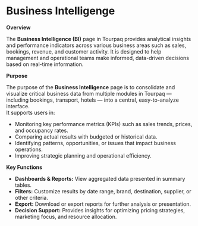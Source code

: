 # Business Intelligenge

**Overview**

The **Business Intelligence (BI)** page in Tourpaq provides analytical insights and performance indicators across various business areas such as sales, bookings, revenue, and customer activity. It is designed to help management and operational teams make informed, data-driven decisions based on real-time information.

**Purpose**

The purpose of the **Business Intelligence** page is to consolidate and visualize critical business data from multiple modules in Tourpaq — including bookings, transport, hotels — into a central, easy-to-analyze interface.\
It supports users in:

* Monitoring key performance metrics (KPIs) such as sales trends, prices, and occupancy rates.
* Comparing actual results with budgeted or historical data.
* Identifying patterns, opportunities, or issues that impact business operations.
* Improving strategic planning and operational efficiency.

**Key Functions**

* **Dashboards & Reports:** View aggregated data presented in summary tables.
* **Filters:** Customize results by date range, brand, destination, supplier, or other criteria.
* **Export:** Download or export reports for further analysis or presentation.
* **Decision Support:** Provides insights for optimizing pricing strategies, marketing focus, and resource allocation.
